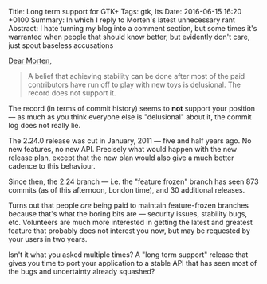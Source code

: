 Title: Long term support for GTK+
Tags: gtk, lts
Date: 2016-06-15 16:20 +0100
Summary: In which I reply to Morten's latest unnecessary rant
Abstract: I hate turning my blog into a comment section, but some times it's warranted when people that should know better, but evidently don't care, just spout baseless accusations

[Dear Morten](https://blogs.gnome.org/mortenw/2016/06/15/gtk-versioning/),

> A belief that achieving stability can be done after most of the paid
> contributors have run off to play with new toys is delusional. The record
> does not support it.

The record (in terms of commit history) seems to **not** support your
position — as much as you think everyone else is "delusional" about it, the
commit log does not really lie.

The 2.24.0 release was cut in January, 2011 — five and half years ago. No
new features, no new API. Precisely what would happen with the new release
plan, except that the new plan would also give a much better cadence to this
behaviour.

Since then, the 2.24 branch — i.e. the "feature frozen" branch has seen 873
commits (as of this afternoon, London time), and 30 additional releases.

Turns out that people *are* being paid to maintain feature-frozen branches
because that's what the boring bits are — security issues, stability bugs,
etc. Volunteers are much more interested in getting the latest and greatest
feature that probably does not interest you now, but may be requested by
your users in two years.

Isn't it what you asked multiple times? A "long term support" release that
gives you time to port your application to a stable API that has seen most
of the bugs and uncertainty already squashed?
